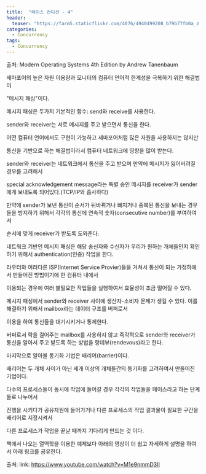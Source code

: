 ```yaml
---
title:  "레이스 컨디션 - 4"
header:
  teaser: "https://farm5.staticflickr.com/4076/4940499208_b79b77fb0a_z.jpg"
categories: 
  - Concurrency
tags:
  - Concurrency
---
```


출처: Modern Operating Systems 4th Edition by Andrew Tanenbaum

  세마포어의 높은 자원 이용량과 모니터의 컴퓨터 언어적 한계성을 극복하기 위한 해결법이
  
 "메시지 패싱"이다.
 
  메시지 패싱은 두가지 기본적인 함수: send와 receive를 사용한다.
  
 sender와 receiver는 서로 메시지를 주고 받으면서 통신을 한다.
 
 어떤 컴퓨터 언어에서도 구현이 가능하고 세마포어처럼 많은 자원을 사용하지는 않지만
 
 통신을 기반으로 하는 해결법이라서 컴퓨터 네트워크에 영향을 많이 받는다.
 
 sender와 receiver는 네트워크에서 통신을 주고 받으며 만약에 메시지가 잃어버려질 경우를 고려해서
 
 special acknowledgement message라는 특별 승인 메시지를 receiver가 sender에게 보내도록 되어있다.(TCP/IP와 흡사하다)
 
 만약에 sender가 보낸 통신이 순서가 뒤바뀌거나 빠지거나 중복된 통신을 보내는 경우들을 방지하기 위해서 각각의 통신에 연속적 숫자(consecutive number)를 부여하여서
 
 순서에 맞게 receiver가 받도록 도와준다.
   
   
   네트워크 기반인 메시지 패싱은 해당 송신자와 수신자가 우리가 원하는 개체들인지 확인하기 위해서 authentication(인증) 작업을 한다.
   
 라우터와 여러다른 ISP(Internet Service Provier)들을 거쳐서 통신이 되는 가정하에서 만들어진 방법이기에 한 컴퓨터 내에서
 
 이용되는 경우에 여러 불필요한 작업들을 실행하여서 효율성이 조금 떨어질 수 있다.
 
  메시지 패싱에서 sender와 receiver 사이에 생산자-소비자 문제가 생길 수 있다. 이를 해결하기 위해서 mailbox라는 데이터 구조를 버퍼로서
  
 이용을 하여 통신들을 대기시키거나 통제한다.
 
  버퍼로서 락을 걸어주는 mailbox를 사용하지 않고 즉각적으로 sender와 receiver가 통신을 알아서 주고 받도록 하는 방법을 랑데뷰(rendevous)라고 한다.
  
  
   마지막으로 알아볼 동기화 기법은 배리어(barrier)이다.
 
 배리어는 두 개체 사이가 아닌 세개 이상의 개체들간의 동기화를 고려하여서 만들어진 기법이다.
 
 다수의 프로세스들이 동시에 작업에 들어갈 경우 각각의 작업들을 페이스라고 하는 단계들로 나누어서
 
 진행을 시키다가 공유자원에 들어가거나 다른 프로세스의 작업 결과물이 필요한 구간을 배리어로 지정시켜서
 
 다른 프로세스가 작업을 끝날 때까지 기다리게 만드는 것 이다.
 
 책에서 나오는 열역학을 이용한 예제보다 아래의 영상이 더 쉽고 자세하게 설명을 하여서 아래 링크를 공유한다.
 
 출처: link: https://www.youtube.com/watch?v=M1e9nmmD3II
  
  
[^posts]: Footnote test.
